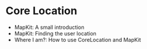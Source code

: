 # Core Location
- MapKit: A small introduction
- MapKit: Finding the user location
- Where I am?: How to use CoreLocation and MapKit
